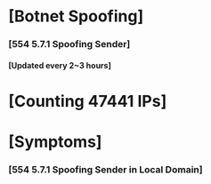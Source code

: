 # [Botnet Spoofing]
### [554 5.7.1 Spoofing Sender]
#### [Updated every 2~3 hours]

# [Counting 47441 IPs]

# [Symptoms] 
###   [554 5.7.1 Spoofing Sender in Local Domain]
